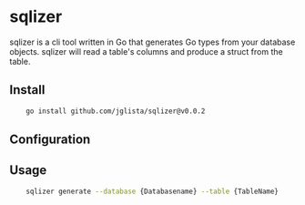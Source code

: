 # sqlizer

sqlizer is a cli tool written in Go that generates Go types from your database objects. sqlizer will
read a table's columns and produce a struct from the table.

## Install

```bash
    go install github.com/jglista/sqlizer@v0.0.2
```

## Configuration



## Usage

```bash
    sqlizer generate --database {Databasename} --table {TableName}
```
